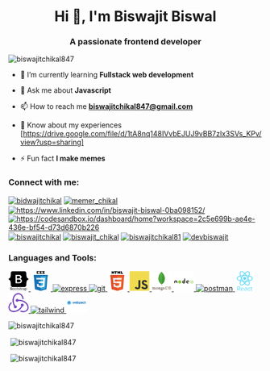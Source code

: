 <h1 align="center">Hi 👋, I'm Biswajit Biswal</h1>
<h3 align="center">A passionate frontend developer</h3>

<p align="left"> <img src="https://komarev.com/ghpvc/?username=biswajitchikal847&label=Profile%20views&color=0e75b6&style=flat" alt="biswajitchikal847" /> </p>

- 🌱 I’m currently learning **Fullstack web development**

- 💬 Ask me about **Javascript**

- 📫 How to reach me **biswajitchikal847@gmail.com**

- 📄 Know about my experiences [https://drive.google.com/file/d/1tA8nq148IVvbEJUJ9vBB7zlx3SVs_KPv/view?usp=sharing]

- ⚡ Fun fact **I make memes**

<h3 align="left">Connect with me:</h3>
<p align="left">
<a href="https://codepen.io/bidwajitchikal" target="blank"><img align="center" src="https://raw.githubusercontent.com/rahuldkjain/github-profile-readme-generator/master/src/images/icons/Social/codepen.svg" alt="bidwajitchikal" height="30" width="40" /></a>
<a href="https://twitter.com/memer_chikal" target="blank"><img align="center" src="https://raw.githubusercontent.com/rahuldkjain/github-profile-readme-generator/master/src/images/icons/Social/twitter.svg" alt="memer_chikal" height="30" width="40" /></a>
<a href="https://linkedin.com/in/https://www.linkedin.com/in/biswajit-biswal-0ba098152/" target="blank"><img align="center" src="https://raw.githubusercontent.com/rahuldkjain/github-profile-readme-generator/master/src/images/icons/Social/linked-in-alt.svg" alt="https://www.linkedin.com/in/biswajit-biswal-0ba098152/" height="30" width="40" /></a>
<a href="https://codesandbox.com/https://codesandbox.io/dashboard/home?workspace=2c5e699b-ae4e-436e-bf54-d73d6870b226" target="blank"><img align="center" src="https://raw.githubusercontent.com/rahuldkjain/github-profile-readme-generator/master/src/images/icons/Social/codesandbox.svg" alt="https://codesandbox.io/dashboard/home?workspace=2c5e699b-ae4e-436e-bf54-d73d6870b226" height="30" width="40" /></a>
<a href="https://fb.com/biswajitchikal" target="blank"><img align="center" src="https://raw.githubusercontent.com/rahuldkjain/github-profile-readme-generator/master/src/images/icons/Social/facebook.svg" alt="biswajitchikal" height="30" width="40" /></a>
<a href="https://instagram.com/biswajit_chikal" target="blank"><img align="center" src="https://raw.githubusercontent.com/rahuldkjain/github-profile-readme-generator/master/src/images/icons/Social/instagram.svg" alt="biswajit_chikal" height="30" width="40" /></a>
<a href="https://www.hackerrank.com/biswajitchikal81" target="blank"><img align="center" src="https://raw.githubusercontent.com/rahuldkjain/github-profile-readme-generator/master/src/images/icons/Social/hackerrank.svg" alt="biswajitchikal81" height="30" width="40" /></a>
<a href="https://www.leetcode.com/devbiswajit" target="blank"><img align="center" src="https://raw.githubusercontent.com/rahuldkjain/github-profile-readme-generator/master/src/images/icons/Social/leet-code.svg" alt="devbiswajit" height="30" width="40" /></a>
</p>

<h3 align="left">Languages and Tools:</h3>
<p align="left"> <a href="https://getbootstrap.com" target="_blank" rel="noreferrer"> <img src="https://raw.githubusercontent.com/devicons/devicon/master/icons/bootstrap/bootstrap-plain-wordmark.svg" alt="bootstrap" width="40" height="40"/> </a> <a href="https://www.w3schools.com/css/" target="_blank" rel="noreferrer"> <img src="https://raw.githubusercontent.com/devicons/devicon/master/icons/css3/css3-original-wordmark.svg" alt="css3" width="40" height="40"/> </a> <a href="https://expressjs.com" target="_blank" rel="noreferrer"> <img src="https://miro.medium.com/max/1400/1*8ETcaw-gA1dYW4EFxqGK3w.png" alt="express" width="60" height="35"/> </a> <a href="https://git-scm.com/" target="_blank" rel="noreferrer"> <img src="https://www.vectorlogo.zone/logos/git-scm/git-scm-icon.svg" alt="git" width="40" height="40"/> </a> <a href="https://www.w3.org/html/" target="_blank" rel="noreferrer"> <img src="https://raw.githubusercontent.com/devicons/devicon/master/icons/html5/html5-original-wordmark.svg" alt="html5" width="40" height="40"/> </a> <a href="https://developer.mozilla.org/en-US/docs/Web/JavaScript" target="_blank" rel="noreferrer"> <img src="https://raw.githubusercontent.com/devicons/devicon/master/icons/javascript/javascript-original.svg" alt="javascript" width="40" height="40"/> </a> <a href="https://www.mongodb.com/" target="_blank" rel="noreferrer"> <img src="https://raw.githubusercontent.com/devicons/devicon/master/icons/mongodb/mongodb-original-wordmark.svg" alt="mongodb" width="40" height="40"/> </a> <a href="https://nodejs.org" target="_blank" rel="noreferrer"> <img src="https://raw.githubusercontent.com/devicons/devicon/master/icons/nodejs/nodejs-original-wordmark.svg" alt="nodejs" width="40" height="40"/> </a> <a href="https://postman.com" target="_blank" rel="noreferrer"> <img src="https://www.vectorlogo.zone/logos/getpostman/getpostman-icon.svg" alt="postman" width="40" height="40"/> </a> <a href="https://reactjs.org/" target="_blank" rel="noreferrer"> <img src="https://raw.githubusercontent.com/devicons/devicon/master/icons/react/react-original-wordmark.svg" alt="react" width="40" height="40"/> </a> <a href="https://redux.js.org" target="_blank" rel="noreferrer"> <img src="https://raw.githubusercontent.com/devicons/devicon/master/icons/redux/redux-original.svg" alt="redux" width="40" height="40"/> </a> <a href="https://tailwindcss.com/" target="_blank" rel="noreferrer"> <img src="https://www.vectorlogo.zone/logos/tailwindcss/tailwindcss-icon.svg" alt="tailwind" width="40" height="40"/> </a> <a href="https://webpack.js.org" target="_blank" rel="noreferrer"> <img src="https://raw.githubusercontent.com/devicons/devicon/d00d0969292a6569d45b06d3f350f463a0107b0d/icons/webpack/webpack-original-wordmark.svg" alt="webpack" width="40" height="40"/> </a> </p>

<p>&nbsp;<img align="left" src="https://github-readme-stats.vercel.app/api/top-langs?username=biswajitchikal847&show_icons=true&locale=en&layout=compact" alt="biswajitchikal847" /></p>

<p>&nbsp;<img align="center" src="https://github-readme-stats.vercel.app/api?username=biswajitchikal847&show_icons=true&locale=en" alt="biswajitchikal847" /></p>

<p>&nbsp;<img align="center" src="https://github-readme-streak-stats.herokuapp.com/?user=biswajitchikal847&" alt="biswajitchikal847" /></p>
